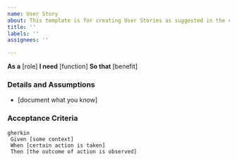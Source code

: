 ```yaml
---
name: User Story
about: This template is for creating User Stories as suggested in the course.
title: ''
labels: ''
assignees: ''

---
```


**As a** [role]
**I need** [function]
**So that** [benefit]

### Details and Assumptions
* [document what you know]

### Acceptance Criteria
```
gherkin
 Given [some context]
 When [certain action is taken]
 Then [the outcome of action is observed]
 ```
